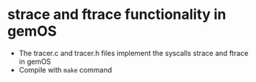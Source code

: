 # strace and ftrace functionality in gemOS
- The tracer.c and tracer.h files implement the syscalls strace and ftrace in gemOS
- Compile with `make` command
